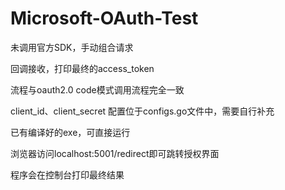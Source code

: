# Microsoft-OAuth-Test

未调用官方SDK，手动组合请求

回调接收，打印最终的access_token

流程与oauth2.0 code模式调用流程完全一致

client_id、client_secret 配置位于configs.go文件中，需要自行补充

已有编译好的exe，可直接运行

浏览器访问localhost:5001/redirect即可跳转授权界面

程序会在控制台打印最终结果
